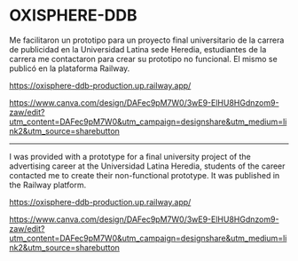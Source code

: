# OXISPHERE-DDB

Me facilitaron un prototipo para un proyecto final universitario de la carrera de publicidad en la Universidad Latina sede Heredia, estudiantes de la carrera me contactaron para crear su prototipo no funcional. El mismo se publicó en la plataforma Railway.

https://oxisphere-ddb-production.up.railway.app/

https://www.canva.com/design/DAFec9pM7W0/3wE9-ElHU8HGdnzom9-zaw/edit?utm_content=DAFec9pM7W0&utm_campaign=designshare&utm_medium=link2&utm_source=sharebutton

------

I was provided with a prototype for a final university project of the advertising career at the Universidad Latina Heredia, students of the career contacted me to create their non-functional prototype. It was published in the Railway platform.

https://oxisphere-ddb-production.up.railway.app/

https://www.canva.com/design/DAFec9pM7W0/3wE9-ElHU8HGdnzom9-zaw/edit?utm_content=DAFec9pM7W0&utm_campaign=designshare&utm_medium=link2&utm_source=sharebutton
